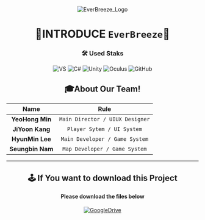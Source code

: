 <div align="center">
  
![EverBreeze_Logo](https://user-images.githubusercontent.com/19919570/191180843-73f274fd-af34-4347-8b7f-ee198bf4a7da.png)
# 💠INTRODUCE `EverBreeze`💠

  ### 🛠 Used Staks 
![VS](https://img.shields.io/badge/Visual%20Studio-5C2D91?style=for-the-badge&logo=VisualStudio&logoColor=white)              ![C#](https://img.shields.io/badge/C%20Sharp-239120?style=for-the-badge&logo=CSharp&logoColor=white) ![Unity](https://img.shields.io/badge/Unity%203D-222324?style=for-the-badge&logo=Unity&logoColor=white) ![Oculus](https://img.shields.io/badge/Oculus-1C1E20?style=for-the-badge&logo=Oculus&logoColor=white) ![GitHub](https://img.shields.io/badge/GitHub-181717?style=for-the-badge&logo=GitHub&logoColor=white) 

  
## :mortar_board:About Our Team!

Name | Rule                                                         
:---:|:---:
__YeoHong Min__ | `Main Director / UIUX Designer` 
__JiYoon Kang__ | `Player Sytem / UI System`
__HyunMin Lee__ |`Main Developer / Game System`
__Seungbin Nam__ | `Map Developer / Game System`
---
  
 
## 🕹 If You want to download this Project

#### Please download the files below

[![GoogleDrive](https://img.shields.io/badge/Google%20Drive-000000?style=for-the-badge&logo=GoogleDrive&logoColor=white=https://www.notion.so/yoyosproject/Ever-Breeze-Project-90be01e5bcd44dc28e3b3bb2f440d772)](https://drive.google.com/drive/folders/1Ioe_-Yl1TwZSUA7dgXK0_Ev7FmGh7ybU?usp=sharing)
  
  
</div>
